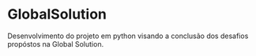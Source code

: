 # GlobalSolution

Desenvolvimento do projeto em python visando a conclusão dos desafios propóstos na Global Solution.
